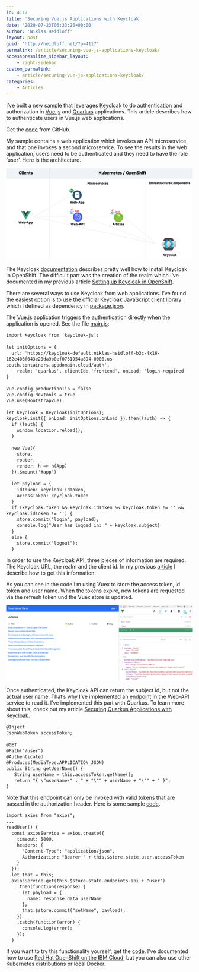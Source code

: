 ```yaml
---
id: 4117
title: 'Securing Vue.js Applications with Keycloak'
date: '2020-07-23T06:33:26+00:00'
author: 'Niklas Heidloff'
layout: post
guid: 'http://heidloff.net/?p=4117'
permalink: /article/securing-vue-js-applications-keycloak/
accesspresslite_sidebar_layout:
    - right-sidebar
custom_permalink:
    - article/securing-vue-js-applications-keycloak/
categories:
    - Articles
---
```


I’ve built a new sample that leverages [Keycloak](https://www.keycloak.org/) to do authentication and authorization in [Vue.js](https://vuejs.org/) and [Quarkus](https://quarkus.io/) applications. This article describes how to authenticate users in Vue.js web applications.

Get the [code](https://github.com/IBM/cloud-native-starter/tree/master/security) from GitHub.

My sample contains a web application which invokes an API microservice and that one invokes a second microservice. To see the results in the web application, users need to be authenticated and they need to have the role ‘user’. Here is the architecture.

![image](/assets/img/2020/07/keycloak-diagram.png)

The Keycloak [documentation](https://www.keycloak.org/getting-started/getting-started-operator-openshift) describes pretty well how to install Keycloak in OpenShift. The difficult part was the creation of the realm which I’ve documented in my previous article [Setting up Keycloak in OpenShift](http://heidloff.net/article/setting-up-keycloak-openshift/).

There are several ways to use Keycloak from web applications. I’ve found the easiest option is to use the official Keycloak [JavaScript client library](https://www.keycloak.org/docs/latest/securing_apps/index.html#_javascript_adapter) which I defined as dependency in [package.json](https://github.com/IBM/cloud-native-starter/blob/e49348d2849205736067dc447d9adc92cdb39b0d/security/web-app/package.json#L12).

The Vue.js application triggers the authentication directly when the application is opened. See the file [main.js](https://github.com/IBM/cloud-native-starter/blob/e49348d2849205736067dc447d9adc92cdb39b0d/security/web-app/src/main.js):

```
import Keycloak from 'keycloak-js';

let initOptions = {
  url: 'https://keycloak-default.niklas-heidloff-b3c-4x16-162e406f043e20da9b0ef0731954a894-0000.us-south.containers.appdomain.cloud/auth', 
    realm: 'quarkus', clientId: 'frontend', onLoad: 'login-required'
}

Vue.config.productionTip = false
Vue.config.devtools = true
Vue.use(BootstrapVue);

let keycloak = Keycloak(initOptions);
keycloak.init({ onLoad: initOptions.onLoad }).then((auth) => {
  if (!auth) {
    window.location.reload();
  }

  new Vue({
    store,
    router,
    render: h => h(App)
  }).$mount('#app')

  let payload = {
    idToken: keycloak.idToken,
    accessToken: keycloak.token
  }
  if (keycloak.token && keycloak.idToken && keycloak.token != '' && keycloak.idToken != '') {
    store.commit("login", payload);
    console.log("User has logged in: " + keycloak.subject)
  }
  else {
    store.commit("logout");
  }
```

In order to use the Keycloak API, three pieces of information are required. The Keycloak URL, the realm and the client id. In my previous [article](http://heidloff.net/article/setting-up-keycloak-openshift/) I describe how to get this information.

As you can see in the code I’m using Vuex to store the access token, id token and user name. When the tokens expire, new tokens are requested via the refresh token und the Vuex store is updated.

![image](/assets/img/2020/07/keycloak-vue.png)

Once authenticated, the Keycloak API can return the subject id, but not the actual user name. That’s why I’ve implemented an [endpoint](https://github.com/IBM/cloud-native-starter/blob/e49348d2849205736067dc447d9adc92cdb39b0d/security/web-api-secure/src/main/java/com/ibm/webapi/UserResource.java) in the Web-API service to read it. I’ve implemented this part with Quarkus. To learn more about this, check out my article [Securing Quarkus Applications with Keycloak](http://heidloff.net/article/security-quarkus-applications-keycloak/).

```
@Inject
JsonWebToken accessToken;

@GET
@Path("/user")
@Authenticated
@Produces(MediaType.APPLICATION_JSON)
public String getUserName() {
   String userName = this.accessToken.getName();
   return "{ \"userName\" : " + "\"" + userName + "\"" + " }";
}
```

Note that this endpoint can only be invoked with valid tokens that are passed in the authorization header. Here is some sample [code](https://github.com/IBM/cloud-native-starter/blob/e49348d2849205736067dc447d9adc92cdb39b0d/security/web-app/src/components/Home.vue).

```
import axios from "axios";
...
readUser() {
  const axiosService = axios.create({
    timeout: 5000,
    headers: {
      "Content-Type": "application/json",
      Authorization: "Bearer " + this.$store.state.user.accessToken
    }
  });
  let that = this;
  axiosService.get(this.$store.state.endpoints.api + "user")
    .then(function(response) {
      let payload = {
        name: response.data.userName
      };
      that.$store.commit("setName", payload);
    })
    .catch(function(error) {
      console.log(error);
    });
  }
```

If you want to try this functionality yourself, get the [code](https://github.com/IBM/cloud-native-starter/tree/master/security). I’ve documented how to use [Red Hat OpenShift on the IBM Cloud](https://www.ibm.com/cloud/openshift), but you can also use other Kubernetes distributions or local Docker.